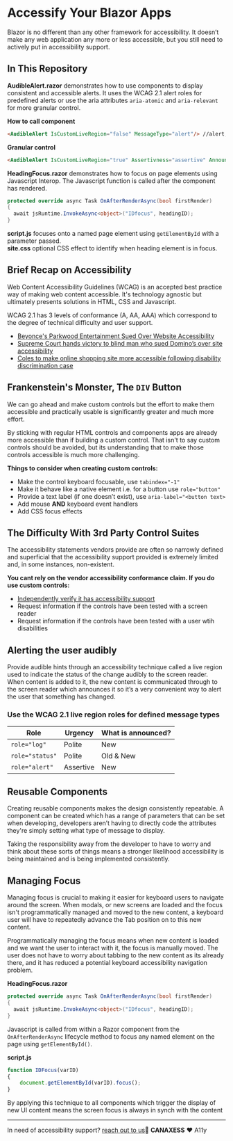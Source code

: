 # Accessify Your Blazor Apps

Blazor is no different than any other framework for accessibility. It doesn’t make any web application any more or less accessible, but you still need to actively put in accessibility support.

## In This Repository
**AudibleAlert.razor** demonstrates how to use components to display consistent and accessible alerts. It uses the WCAG 2.1 alert roles for predefined alerts or use the aria attributes `aria-atomic` and `aria-relevant` for more granular control.

**How to call component**
```html
<AudibleAlert IsCustomLiveRegion="false" MessageType="alert"/> //alert, status, log
```

**Granular control**
```html
<AudibleAlert IsCustomLiveRegion="true" Assertivness="assertive" AnnounceWhole="false" WhatChanges="additions"/>
```

**HeadingFocus.razor** demonstrates how to focus on page elements using Javascript Interop. The Javascript function is called after the component has rendered.
```csharp
protected override async Task OnAfterRenderAsync(bool firstRender)
{
  await jsRuntime.InvokeAsync<object>("IDfocus", headingID);
}
```

**script.js** focuses onto a named page element using `getElementById` with a parameter passed.<br>
**site.css** optional CSS effect to identify when heading element is in focus.


## Brief Recap on Accessibility
Web Content Accessibility Guidelines (WCAG) is an accepted best practice way of making web content accessible. It's technology agnostic but ultimately presents solutions in HTML, CSS and Javascript. 

WCAG 2.1 has 3 levels of conformance (A, AA, AAA) which correspond to the degree of technical difficulty and user support.

* [Beyonce's Parkwood Entertainment Sued Over Website Accessibility](https://www.hollywoodreporter.com/thr-esq/beyonces-parkwood-entertainment-sued-1172909)
* [Supreme Court hands victory to blind man who sued Domino’s over site accessibility](https://www.cnbc.com/2019/10/07/dominos-supreme-court.html)
* [Coles to make online shopping site more accessible following disability discrimination case](https://www.smh.com.au/national/coles-to-make-online-shopping-site-more-accessible-following-disability-discrimination-case-20150218-13ig1g.html)

## Frankenstein's Monster, The `DIV` Button
We can go ahead and make custom controls but the effort to make them accessible and practically usable is significantly greater and much more effort. 

By sticking with regular HTML controls and components  apps are already more accessible than if building a custom control. That isn't to say custom controls should be avoided, but its understanding that to make those controls accessible is much more challenging.

**Things to consider when creating custom controls:**
* Make the control keyboard focusable, use `tabindex="-1"`
* Make it behave like a native element i.e. for a button use `role="button"`
* Provide a text label (if one doesn’t exist), use `aria-label="<button text>`
* Add mouse **AND** keyboard event handlers
* Add CSS focus effects

## The Difficulty With 3rd Party Control Suites
The accessibility statements vendors provide are often so narrowly defined and superficial that the accessibility support provided is extremely limited and, in some instances, non-existent.

**You cant rely on the vendor accessibility conformance claim. If you do use custom controls:**
* [Independently verify it has accessibility support](https://www.canaxess.com.au/services/audit/)
* Request information if the controls have been tested with a screen reader
* Request information if the controls have been tested with a user wtih disabilities

## Alerting the user audibly
Provide audible hints through an accessibility technique called a live region used to indicate the status of the change audibly to the screen reader. When content is added to it, the new content is communicated through to the screen reader which announces it so it’s a very convenient way to alert the user that something has changed.

### Use the WCAG 2.1 live region roles for defined message types
Role | Urgency | What is announced?
--- | --- | ---
`role="log"` | Polite | New
`role="status"` | Polite | Old & New
`role="alert"` | Assertive | New

## Reusable Components
Creating reusable components makes the design consistently repeatable. A component can be created which has a range of parameters that can be set when developing, developers aren’t having to directly code the attributes they're simply setting what type of message to display.

Taking the responsibility away from the developer to have to worry and think about these sorts of things means a stronger likelihood accessibility is being maintained and is being implemented consistently.

## Managing Focus
Managing focus is crucial to making it easier for keyboard users to navigate around the screen. When modals, or new screens are loaded and the focus isn't programmatically managed and moved to the new content, a keyboard user will have to repeatedly advance the Tab position on to this new content. 

Programmatically managing the focus means when new content is loaded and we want the user to interact with it, the focus is manually moved. The user does not have to worry about tabbing to the new content as its already there, and it has reduced a potential keyboard accessibility navigation problem.

**HeadingFocus.razor**

```csharp
protected override async Task OnAfterRenderAsync(bool firstRender)
{
  await jsRuntime.InvokeAsync<object>("IDfocus", headingID);
}
```

Javascript is called from within a Razor component from the `OnAfterRenderAsync` lifecycle method to focus any named element on the page using `getElementById()`.

**script.js**

```javascript
function IDFocus(varID)
{
	document.getElementById(varID).focus();
}
````
By applying this technique to all components which trigger the display of new UI content means the screen focus is always in synch with the content

---
In need of accessibility support? [reach out to us](https://www.canaxess.com.au/contact):wave:
**CANAXESS** :heart: A11y
